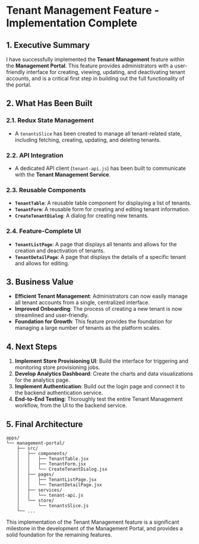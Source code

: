 # Tenant Management Feature - Implementation Complete

## 1. Executive Summary

I have successfully implemented the **Tenant Management** feature within the **Management Portal**. This feature provides administrators with a user-friendly interface for creating, viewing, updating, and deactivating tenant accounts, and is a critical first step in building out the full functionality of the portal.

## 2. What Has Been Built

### 2.1. Redux State Management
- A `tenantsSlice` has been created to manage all tenant-related state, including fetching, creating, updating, and deleting tenants.

### 2.2. API Integration
- A dedicated API client (`tenant-api.js`) has been built to communicate with the **Tenant Management Service**.

### 2.3. Reusable Components
- **`TenantTable`**: A reusable table component for displaying a list of tenants.
- **`TenantForm`**: A reusable form for creating and editing tenant information.
- **`CreateTenantDialog`**: A dialog for creating new tenants.

### 2.4. Feature-Complete UI
- **`TenantListPage`**: A page that displays all tenants and allows for the creation and deactivation of tenants.
- **`TenantDetailPage`**: A page that displays the details of a specific tenant and allows for editing.

## 3. Business Value

- **Efficient Tenant Management**: Administrators can now easily manage all tenant accounts from a single, centralized interface.
- **Improved Onboarding**: The process of creating a new tenant is now streamlined and user-friendly.
- **Foundation for Growth**: This feature provides the foundation for managing a large number of tenants as the platform scales.

## 4. Next Steps

1.  **Implement Store Provisioning UI**: Build the interface for triggering and monitoring store provisioning jobs.
2.  **Develop Analytics Dashboard**: Create the charts and data visualizations for the analytics page.
3.  **Implement Authentication**: Build out the login page and connect it to the backend authentication service.
4.  **End-to-End Testing**: Thoroughly test the entire Tenant Management workflow, from the UI to the backend service.

## 5. Final Architecture

```
apps/
└── management-portal/
    ├── src/
    │   ├── components/
    │   │   ├── TenantTable.jsx
    │   │   ├── TenantForm.jsx
    │   │   └── CreateTenantDialog.jsx
    │   ├── pages/
    │   │   ├── TenantListPage.jsx
    │   │   └── TenantDetailPage.jsx
    │   ├── services/
    │   │   └── tenant-api.js
    │   └── store/
    │       └── tenantsSlice.js
    └── ...
```

This implementation of the Tenant Management feature is a significant milestone in the development of the Management Portal, and provides a solid foundation for the remaining features.